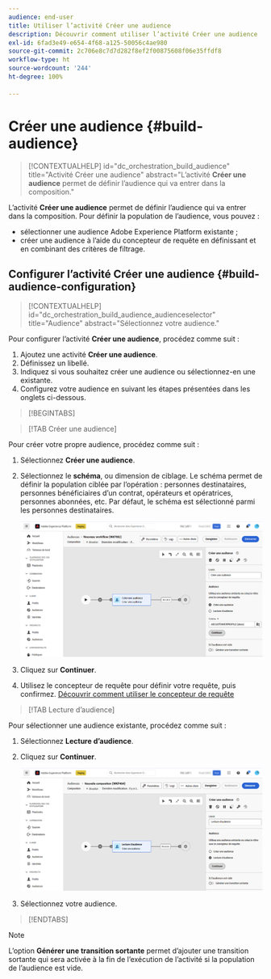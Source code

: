 ```yaml
---
audience: end-user
title: Utiliser l’activité Créer une audience
description: Découvrir comment utiliser l’activité Créer une audience
exl-id: 6fad3e49-e654-4f68-a125-50056c4ae980
source-git-commit: 2c706e8c7d7d282f8ef2f00875608f06e35ffdf8
workflow-type: ht
source-wordcount: '244'
ht-degree: 100%

---
```


# Créer une audience {#build-audience}

>[!CONTEXTUALHELP]
>id="dc_orchestration_build_audience"
>title="Activité Créer une audience"
>abstract="L’activité **Créer une audience** permet de définir l’audience qui va entrer dans la composition."

L’activité **Créer une audience** permet de définir l’audience qui va entrer dans la composition. Pour définir la population de l’audience, vous pouvez :

* sélectionner une audience Adobe Experience Platform existante ;
* créer une audience à l’aide du concepteur de requête en définissant et en combinant des critères de filtrage.

## Configurer l’activité Créer une audience {#build-audience-configuration}

>[!CONTEXTUALHELP]
>id="dc_orchestration_build_audience_audienceselector"
>title="Audience"
>abstract="Sélectionnez votre audience."

Pour configurer l’activité **Créer une audience**, procédez comme suit :

1. Ajoutez une activité **Créer une audience**.
1. Définissez un libellé.
1. Indiquez si vous souhaitez créer une audience ou sélectionnez-en une existante.
1. Configurez votre audience en suivant les étapes présentées dans les onglets ci-dessous.

>[!BEGINTABS]

>[!TAB Créer une audience]

Pour créer votre propre audience, procédez comme suit :

1. Sélectionnez **Créer une audience**.
1. Sélectionnez le **schéma**, ou dimension de ciblage. Le schéma permet de définir la population ciblée par l’opération : personnes destinataires, personnes bénéficiaires d’un contrat, opérateurs et opératrices, personnes abonnées, etc. Par défaut, le schéma est sélectionné parmi les personnes destinataires.

   ![](../assets/build-audience-create.png)

1. Cliquez sur **Continuer**.
1. Utilisez le concepteur de requête pour définir votre requête, puis confirmez. [Découvrir comment utiliser le concepteur de requête](../../query/query-modeler-overview.md)

>[!TAB Lecture d’audience]

Pour sélectionner une audience existante, procédez comme suit :

1. Sélectionnez **Lecture d’audience**.
1. Cliquez sur **Continuer**.

   ![](../assets/build-audience-read.png)

1. Sélectionnez votre audience.

>[!ENDTABS]

>[!NOTE]
>
>L’option **Générer une transition sortante** permet d’ajouter une transition sortante qui sera activée à la fin de l’exécution de l’activité si la population de l’audience est vide.

<!--
## Examples{#build-audience-examples}

Here is an example of a workflow with two **Build audience** activities. The first one targets the poker players audience, followed by an email delivery. The second one targets the VIP clients audience, followed by an SMS delivery.

![](../assets/workflow-audience-example.png)
-->

